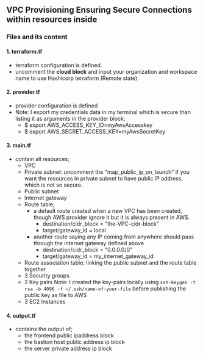 ## VPC Provisioning Ensuring Secure Connections within resources inside

### Files and its content

#### 1. terraform.tf
  - terraform configuration is defined.
  - uncomment the **cloud block** and input your organization and workspace name to use Hashicorp terraform (Remote state)

#### 2. provider.tf
   - provider configuration is defined
   - Note: I export my credentials data in my terminal which is secure than listing it as arguments in the provider block;
     - $ export AWS_ACCESS_KEY_ID=myAwsAccesskey
     - $ export AWS_SECRET_ACCESS_KEY=myAwsSecretKey

#### 3. main.tf
   - contain all resources;
     - VPC
     - Private subnet: uncomment the "map_public_ip_on_launch" if you want the resources in private subnet to have public IP address, which is not so secure.
     - Public subnet
     - Internet gateway
     - Route table;
       - a default route created when a new VPC has been created, though AWS provider ignore it but it is always present in AWS.
         - destination/cidr_block = "the-VPC-cidr-block"
         - target/gateway_id = local
        - another route saying any IP coming from anywhere should pass through the internet gateway defined above
          - destination/cidr_block = "0.0.0.0/0"
          - target/gateway_id = my_internet_gateway_id
      - Route association table; linking the public subnet and the route table together
      - 3 Security groups
      - 2 Key pairs
        Note: I created the key-pairs locally using ```ssh-keygen -t rsa -b 4096 -f ~/.ssh/name-of-your-file``` before publishing the public key as file to AWS
      - 3 EC2 Instances

#### 4. output.tf
   - contains the output of;
     - the frontend public ipaddress block
     - the bastion host public address ip block
     - the server private address ip block
